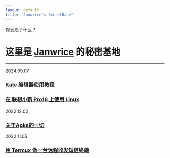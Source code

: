 ```yaml
---
layout: default
title: "Janwrice's SecretBase"
---
```

你发现了什么？
# 这里是 [Janwrice](https://janwrice.github.io) 的秘密基地
---
2024.09.07
### [**Kate 编辑器使用教程**](https://linux.do/t/topic/199225/8)
### [**在 联想小新 Pro16 上使用 Linux**](https://linux.do/t/topic/199149/26)
2022.12.02
### [**关于Apks的一切**](https://www.bilibili.com/video/BV1Xe4y1M7v9)
2022.11.05
### [**用 Termux 做一台远程收发短信终端**](https://www.bilibili.com/video/BV1vg411B7bQ)
